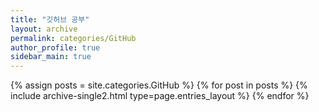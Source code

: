 ```yaml
---
title: "깃허브 공부"
layout: archive
permalink: categories/GitHub
author_profile: true
sidebar_main: true
---
```



{% assign posts = site.categories.GitHub %}
{% for post in posts %} {% include archive-single2.html type=page.entries_layout %} {% endfor %}